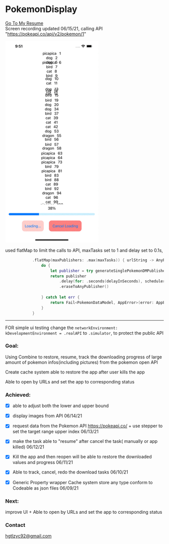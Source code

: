 # PokemonDisplay
[Go To My Resume](https://github.com/hgtlzyc/Resume/blob/main/README.md)
<br />
Screen recording updated 06/15/21, calling API "https://pokeapi.co/api/v2/pokemon/1" 

![](https://github.com/hgtlzyc/PokemonDisplay/blob/225c53fc4e3f02d16c9ea43c0d93ae59aa1241a5/screenRecording.gif)



 used flatMap to limit the calls to API, maxTasks set to 1 and delay set to 0.1s, 

```swift
            .flatMap(maxPublishers: .max(maxTasks)) { urlString -> AnyPublisher<PokemonDataModel, AppError> in
                do {
                    let publisher = try generateSinglePokemonDMPublisher(urlString)
                    return publisher
                        .delay(for: .seconds(delayInSeconds), scheduler: DispatchQueue(label: urlString))
                        .eraseToAnyPublisher()
                    
                } catch let err {
                    return Fail<PokemonDataModel, AppError>(error: AppError.networkError(err)).eraseToAnyPublisher()
                }
            }
```

*** 

FOR simple ui testing
change the `networkEnvironment: kDevelopmentEnvironment = .realAPI` to `.simulator`, to protect the public API 


### Goal:
 
Using Combine to restore, resume, track the downloading progress of large amount of pokemon infos(including pictures) from the pokemon open API

Create cache system able to restore the app after user kills the app

Able to open by URLs and set the app to corresponding status




### Achieved:
- [x] able to adjust both the lower and upper bound

- [x]  display images from API 06/14/21

- [x] request data from the Pokemon API https://pokeapi.co/ + use stepper to set the target range upper index 06/13/21

- [x] make the task able to "resume" after cancel the task( manually or app killed) 06/12/21

- [x] Kill the app and then reopen will be able to restore the downloaded values and progress  06/11/21

- [x] Able to track, cancel, redo the download tasks 06/10/21

- [x] Generic Property wrapper Cache system store any type conform to Codeable as json files 06/09/21



### Next:

improve UI + Able to open by URLs and set the app to corresponding status

### Contact
hgtlzyc92@gmail.com
